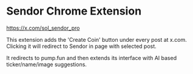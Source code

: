 # Sendor Chrome Extension

https://x.com/sol_sendor_pro

This extension adds the 'Create Coin' button under every post at x.com. Clicking it will redirect to Sendor in page with selected post.


It redirects to pump.fun and then extends its interface with AI based ticker/name/image suggestions.
